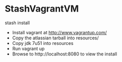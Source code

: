 StashVagrantVM
==============

stash install

* Install vagrant at http://www.vagrantup.com/
* Copy the atlassian tarball into resources/
* Copy jdk 7u51 into resources
* Run vagrant up
* Browse to http://localhost:8080 to view the install
